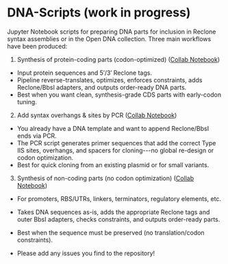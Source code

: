# DNA-Scripts (work in progress)

Jupyter Notebook scripts for preparing DNA parts for inclusion in Reclone syntax assemblies or in the Open DNA collection. 
Three main workflows have been produced:

1.  Synthesis of protein-coding parts (codon-optimized) ([Collab Notebook](https://colab.research.google.com/drive/1dfit-8ESbeLiSHSgfPqT7AWx7Xy24Zmt?usp=sharing))

-   Input protein sequences and 5′/3′ Reclone tags.
-   Pipeline reverse-translates, optimizes, enforces constraints, adds Reclone/BbsI adapters, and outputs order-ready DNA parts.
-   Best when you want clean, synthesis-grade CDS parts with early-codon tuning.

2.  Add syntax overhangs & sites by PCR ([Collab Notebook](https://colab.research.google.com/drive/1VJeIK1ndN_PZPeJQTlIKLl9c9099Z6ZA?usp=sharing))

-   You already have a DNA template and want to append Reclone/BbsI ends via PCR.
-   The PCR script generates primer sequences that add the correct Type IIS sites, overhangs, and spacers for cloning---no global re-design or codon optimization.
-   Best for quick cloning from an existing plasmid or for small variants.

3.  Synthesis of non-coding parts (no codon optimization) ([Collab Notebook](https://colab.research.google.com/drive/1m8WpdoqMMZ5ik5TyEyTdxJ12bPv1kDpZ?usp=sharing))

-   For promoters, RBS/UTRs, linkers, terminators, regulatory elements, etc.
-   Takes DNA sequences as-is, adds the appropriate Reclone tags and outer BbsI adapters, checks constraints, and outputs order-ready parts.
-   Best when the sequence must be preserved (no translation/codon constraints).

-   Please add any issues you find to the repository!
